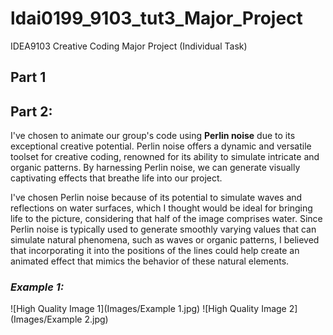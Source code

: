 # ldai0199_9103_tut3_Major_Project
IDEA9103 Creative Coding Major Project (Individual Task)

## Part 1

## Part 2:
I've chosen to animate our group's code using **Perlin noise** due to its exceptional creative potential. Perlin noise offers a dynamic and versatile toolset for creative coding, renowned for its ability to simulate intricate and organic patterns. By harnessing Perlin noise, we can generate visually captivating effects that breathe life into our project.

I've chosen Perlin noise because of its potential to simulate waves and reflections on water surfaces, which I thought would be ideal for bringing life to the picture, considering that half of the image comprises water. Since Perlin noise is typically used to generate smoothly varying values that can simulate natural phenomena, such as waves or organic patterns, I believed that incorporating it into the positions of the lines could help create an animated effect that mimics the behavior of these natural elements. 

### *Example 1:*
![High Quality Image 1](Images/Example 1.jpg)
![High Quality Image 2](Images/Example 2.jpg)

